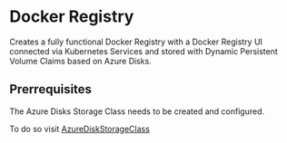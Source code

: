 # Docker Registry

Creates a fully functional Docker Registry with a Docker Registry UI connected via Kubernetes Services and stored with Dynamic Persistent Volume Claims based on Azure Disks.

## Prerrequisites

The Azure Disks Storage Class needs to be created and configured.

To do so visit [AzureDiskStorageClass](./../StorageClasses/AzureDisk.yaml)


